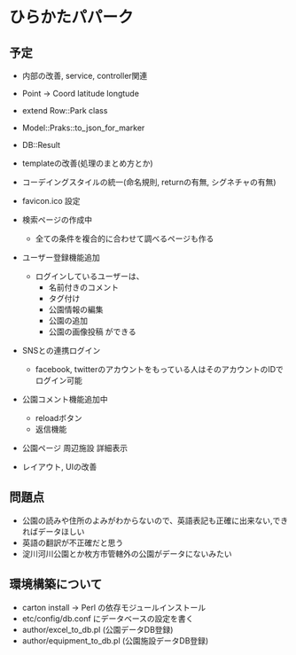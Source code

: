 # ひらかたパパーク

## 予定

* 内部の改善, service, controller関連
* Point -> Coord latitude longtude
* extend Row::Park class
* Model::Praks::to_json_for_marker
* DB::Result
* templateの改善(処理のまとめ方とか)
* コーデイングスタイルの統一(命名規則, returnの有無, シグネチャの有無)

* favicon.ico 設定

* 検索ページの作成中
  * 全ての条件を複合的に合わせて調べるページも作る

* ユーザー登録機能追加
  * ログインしているユーザーは、
    * 名前付きのコメント
    * タグ付け
    * 公園情報の編集
    * 公園の追加
    * 公園の画像投稿
  ができる
* SNSとの連携ログイン
  * facebook, twitterのアカウントをもっている人はそのアカウントのIDでログイン可能
* 公園コメント機能追加中
  - reloadボタン
  - 返信機能
* 公園ページ 周辺施設 詳細表示
* レイアウト, UIの改善

## 問題点
* 公園の読みや住所のよみがわからないので、英語表記も正確に出来ない,できればデータほしい
* 英語の翻訳が不正確だと思う
* 淀川河川公園とか枚方市管轄外の公園がデータにないみたい

## 環境構築について
* carton install -> Perl の依存モジュールインストール
* etc/config/db.conf にデータベースの設定を書く
* author/excel_to_db.pl (公園データDB登録)
* author/equipment_to_db.pl (公園施設データDB登録)

